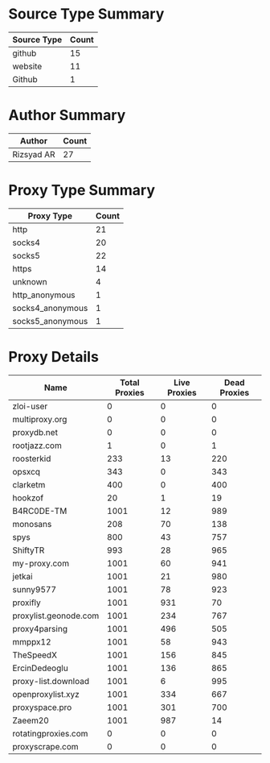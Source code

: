 # Source Type Summary

| Source Type | Count |
|-------------|-------|
| github | 15 |
| website | 11 |
| Github | 1 |


# Author Summary

| Author | Count |
|--------|-------|
| Rizsyad AR | 27 |


# Proxy Type Summary

| Proxy Type | Count |
|------------|-------|
| http | 21 |
| socks4 | 20 |
| socks5 | 22 |
| https | 14 |
| unknown | 4 |
| http_anonymous | 1 |
| socks4_anonymous | 1 |
| socks5_anonymous | 1 |


# Proxy Details

| Name | Total Proxies | Live Proxies | Dead Proxies |
|------|---------------|--------------|---------------|
| zloi-user | 0 | 0 | 0 |
| multiproxy.org | 0 | 0 | 0 |
| proxydb.net | 0 | 0 | 0 |
| rootjazz.com | 1 | 0 | 1 |
| roosterkid | 233 | 13 | 220 |
| opsxcq | 343 | 0 | 343 |
| clarketm | 400 | 0 | 400 |
| hookzof | 20 | 1 | 19 |
| B4RC0DE-TM | 1001 | 12 | 989 |
| monosans | 208 | 70 | 138 |
| spys | 800 | 43 | 757 |
| ShiftyTR | 993 | 28 | 965 |
| my-proxy.com | 1001 | 60 | 941 |
| jetkai | 1001 | 21 | 980 |
| sunny9577 | 1001 | 78 | 923 |
| proxifly | 1001 | 931 | 70 |
| proxylist.geonode.com | 1001 | 234 | 767 |
| proxy4parsing | 1001 | 496 | 505 |
| mmppx12 | 1001 | 58 | 943 |
| TheSpeedX | 1001 | 156 | 845 |
| ErcinDedeoglu | 1001 | 136 | 865 |
| proxy-list.download | 1001 | 6 | 995 |
| openproxylist.xyz | 1001 | 334 | 667 |
| proxyspace.pro | 1001 | 301 | 700 |
| Zaeem20 | 1001 | 987 | 14 |
| rotatingproxies.com | 0 | 0 | 0 |
| proxyscrape.com | 0 | 0 | 0 |
